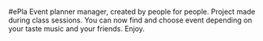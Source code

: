 #ePla 
Event planner manager, created by people for people. Project made during class sessions.
You can now find and choose event depending on your taste music and your friends.
Enjoy.

 